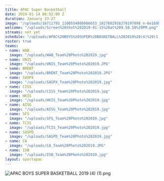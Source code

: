 ```yaml
---
title: APAC Super Basketball
date: 2019-01-14 06:52:00 Z
duration: January 23-27
image: "/uploads/16711793_1100554880066653_1027602916278197898_n-6e169b.jpg"
welcome: "/uploads/Screen%20Shot%202019-01-15%20at%209.50.50%20PM.png"
streams: not yet
schedule: "/uploads/APAC%20BOYS%20SUPER%20BASKETBALL%202019%20(4)%20(1).png"
roster: true
teams:
- name: WAB
  image: "/uploads/WAB_Team%20Photo%202019.jpg"
- name: UNIS
  image: "/uploads/UNIS_Team%20Photo%202019.JPG"
- name: BRENT
  image: "/uploads/BRENT_Team%20Photo%202019.JPG"
- name: SASPX
  image: "/uploads/SASPX_Team%20Photo%202019.jpg"
- name: CISS
  image: "/uploads/CISS_Team%20Photo%202019.jpg"
- name: HKIS
  image: "/uploads/HKIS_Team%20Photo%202019.jpg"
- name: AISG
  image: "/uploads/AISG_Team%20Photo%202019.jpg"
- name: SFS
  image: "/uploads/SFS_Team%20Photo%202019.jpg"
- name: TCIS
  image: "/uploads/TCIS_Team%20Photo%202019.jpg"
- name: SASPD
  image: "/uploads/SASPD_Team%20Photo%202019.jpg"
- name: CA
  image: "/uploads/CA_Team%20Photo%202019.JPG"
- name: ISB
  image: "/uploads/ISB_Team%20Photo%202019.jpg"
layout: sportapac
---
```


![APAC BOYS SUPER BASKETBALL 2019 (4) (1).png](/uploads/APAC%20BOYS%20SUPER%20BASKETBALL%202019%20(4)%20(1).png)
